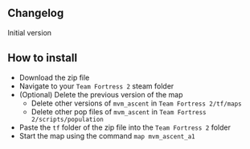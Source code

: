 ## Changelog

Initial version

## How to install

- Download the zip file
- Navigate to your `Team Fortress 2` steam folder
- (Optional) Delete the previous version of the map
  - Delete other versions of `mvm_ascent` in `Team Fortress 2/tf/maps`
  - Delete other pop files of `mvm_ascent` in `Team Fortress 2/scripts/population`
- Paste the `tf` folder of the zip file into the `Team Fortress 2` folder
- Start the map using the command `map mvm_ascent_a1`
